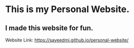 # This is my Personal Website.
## I made this website for fun.
Website Link: https://sayeedmi.github.io/personal-website/
